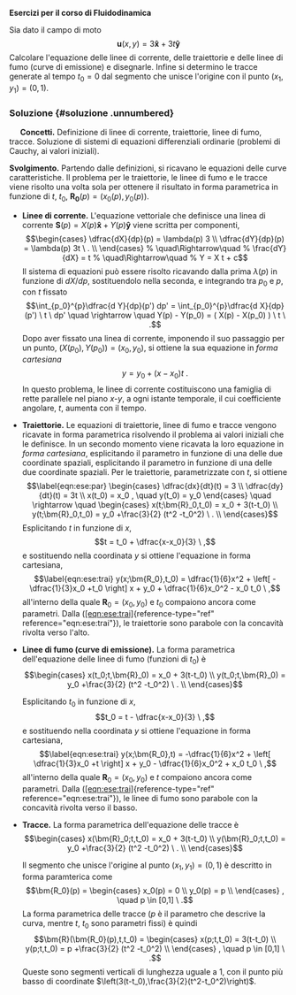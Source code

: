 **Esercizi per il corso di Fluidodinamica**

Sia dato il campo di moto
$$\bm{u}(x,y) = 3 \bm{\hat{x}} + 3t \bm{\hat{y}}$$ Calcolare l'equazione
delle linee di corrente, delle traiettorie e delle linee di fumo (curve
di emissione) e disegnarle. Infine si determino le tracce generate al
tempo $t_0 = 0$ dal segmento che unisce l'origine con il punto
$(x_1,y_1)=(0,1)$.

### Soluzione {#soluzione .unnumbered}

     **Concetti.** Definizione di linee di corrente, traiettorie, linee
di fumo, tracce. Soluzione di sistemi di equazioni differenziali
ordinarie (problemi di Cauchy, ai valori iniziali).

**Svolgimento.** Partendo dalle definizioni, si ricavano le equazioni
delle curve caratteristiche. Il problema per le traiettorie, le linee di
fumo e le tracce viene risolto una volta sola per ottenere il risultato
in forma parametrica in funzione di $t$, $t_0$,
$\bm{R_0}(p) = (x_0(p), y_0(p))$.

-   **Linee di corrente.** L'equazione vettoriale che definisce una
    linea di corrente
    $\bm{S}(p) = X(p) \bm{\hat{x}} + Y(p) \bm{\hat{y}}$ viene scritta
    per componenti, $$\begin{cases}
      \dfrac{dX}{dp}(p) = \lambda(p) 3 \\
      \dfrac{dY}{dp}(p) = \lambda(p) 3t  \ . \\
     \end{cases}
    %  \quad\Rightarrow\quad
    %  \frac{dY}{dX} = t
    %  \quad\Rightarrow\quad
    %  Y = X t + c$$ Il sistema di equazioni può essere risolto
    ricavando dalla prima $\lambda(p)$ in funzione di $dX/dp$,
    sostituendolo nella seconda, e integrando tra $p_0$ e $p$, con $t$
    fissato
    $$\int_{p_0}^{p}\dfrac{d Y}{dp}(p') dp' = \int_{p_0}^{p}\dfrac{d X}{dp}(p') \ t \ dp' \quad \rightarrow \quad Y(p) - Y(p_0) = ( X(p) - X(p_0) ) \ t \ .$$
    Dopo aver fissato una linea di corrente, imponendo il suo passaggio
    per un punto, $(X(p_0), Y(p_0)) = (x_0, y_0)$, si ottiene la sua
    equazione in *forma cartesiana* $$y = y_0 + ( x - x_0 ) t \ .$$ In
    questo problema, le linee di corrente costituiscono una famiglia di
    rette parallele nel piano $x$-$y$, a ogni istante temporale, il cui
    coefficiente angolare, $t$, aumenta con il tempo.

-   **Traiettorie.** Le equazioni di traiettorie, linee di fumo e tracce
    vengono ricavate in forma parametrica risolvendo il problema ai
    valori iniziali che le definisce. In un secondo momento viene
    ricavata la loro equazione in *forma cartesiana*, esplicitando il
    parametro in funzione di una delle due coordinate spaziali,
    esplicitando il parametro in funzione di una delle due coordinate
    spaziali. Per le traiettorie, parametrizzate con $t$, si ottiene
    $$\label{eqn:ese:par}
     \begin{cases}
      \dfrac{dx}{dt}(t) = 3 \\
      \dfrac{dy}{dt}(t) = 3t \\
      x(t_0) = x_0 , \quad y(t_0) = y_0
     \end{cases}
     \quad \rightarrow \quad
     \begin{cases}
      x(t;\bm{R}_0,t_0) = x_0 + 3(t-t_0) \\
      y(t;\bm{R}_0,t_0) = y_0 +\frac{3}{2} (t^2 -t_0^2) \ . \\
     \end{cases}$$ Esplicitando $t$ in funzione di $x$,
    $$t = t_0 + \dfrac{x-x_0}{3} \ ,$$ e sostituendo nella coordinata
    $y$ si ottiene l'equazione in forma cartesiana,
    $$\label{eqn:ese:trai}
     y(x;\bm{R_0},t_0) = \dfrac{1}{6}x^2 + \left[ -\dfrac{1}{3}x_0 +t_0 \right] x +
     y_0 + \dfrac{1}{6}x_0^2 - x_0 t_0 \ ,$$ all'interno della quale
    $\bm{R}_0 = (x_0,y_0)$ e $t_0$ compaiono ancora come parametri.
    Dalla ([\[eqn:ese:trai\]](#eqn:ese:trai){reference-type="ref"
    reference="eqn:ese:trai"}), le traiettorie sono parabole con la
    concavità rivolta verso l'alto.

-   **Linee di fumo (curve di emissione).** La forma parametrica
    dell'equazione delle linee di fumo (funzioni di $t_0)$ è
    $$\begin{cases}
      x(t_0;t,\bm{R}_0) = x_0 + 3(t-t_0) \\
      y(t_0;t,\bm{R}_0) = y_0 +\frac{3}{2} (t^2 -t_0^2) \ . \\
     \end{cases}$$

    Esplicitando $t_0$ in funzione di $x$,
    $$t_0 = t - \dfrac{x-x_0}{3} \ ,$$ e sostituendo nella coordinata
    $y$ si ottiene l'equazione in forma cartesiana,
    $$\label{eqn:ese:trai}
     y(x;\bm{R_0},t) = -\dfrac{1}{6}x^2 + \left[ \dfrac{1}{3}x_0 +t \right] x +
     y_0 - \dfrac{1}{6}x_0^2 + x_0 t_0 \ ,$$ all'interno della quale
    $\bm{R}_0 = (x_0,y_0)$ e $t$ compaiono ancora come parametri. Dalla
    ([\[eqn:ese:trai\]](#eqn:ese:trai){reference-type="ref"
    reference="eqn:ese:trai"}), le linee di fumo sono parabole con la
    concavità rivolta verso il basso.

-   **Tracce.** La forma parametrica dell'equazione delle tracce è
    $$\begin{cases}
      x(\bm{R}_0;t,t_0) = x_0 + 3(t-t_0) \\
      y(\bm{R}_0;t,t_0) = y_0 +\frac{3}{2} (t^2 -t_0^2) \ . \\
     \end{cases}$$

    Il segmento che unisce l'origine al punto $(x_1,y_1)=(0,1)$ è
    descritto in forma paramterica come $$\bm{R_0}(p) = \begin{cases}
     x_0(p) = 0  \\
     y_0(p) = p  \\
    \end{cases}  , \quad p \in [0,1] \ .$$ La forma parametrica delle
    tracce ($p$ è il parametro che descrive la curva, mentre $t$, $t_0$
    sono parametri fissi) è quindi $$\bm{R}(\bm{R_0}(p),t,t_0) = 
     \begin{cases}
      x(p;t,t_0) = 3(t-t_0) \\
      y(p;t,t_0) = p +\frac{3}{2} (t^2 -t_0^2) \\
     \end{cases}  , \quad p \in [0,1] \ .$$ Queste sono segmenti
    verticali di lunghezza uguale a 1, con il punto più basso di
    coordinate $\left(3(t-t_0),\frac{3}{2}(t^2-t_0^2)\right)$.
